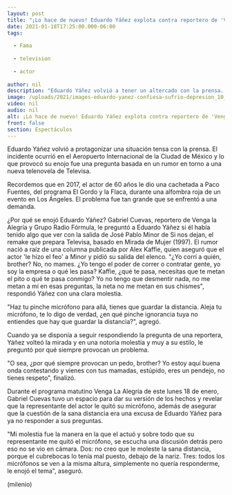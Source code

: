 ```yaml
---
layout: post
title: "¡Lo hace de nuevo! Eduardo Yáñez explota contra reportero de 'Venga La Alegría'"
date: 2021-01-18T17:25:00.000-06:00
tags:
  
  - Fama
  
  - television
  
  - actor
  
author: nil
description: "Eduardo Yáñez volvió a tener un altercado con la prensa. Te contamos los detalles. "
image: /uploads/2021/images-eduardo-yanez-confiesa-sufrio-depresion_10_51_720_447.jpg
video: nil
audio: nil
alt: ¡Lo hace de nuevo! Eduardo Yáñez explota contra reportero de 'Venga La Alegría'
front: false
section: Espectáculos
---
```


Eduardo Yáñez volvió a protagonizar una situación tensa con la prensa. El incidente ocurrió en el Aeropuerto Internacional de la Ciudad de México y lo que provocó su enojo fue una pregunta basada en un rumor en torno a una nueva telenovela de Televisa. 

Recordemos que en 2017, el actor de 60 años le dio una cachetada a Paco Fuentes, del programa El Gordo y la Flaca, durante una alfombra roja de un evento en Los Ángeles. El problema fue tan grande que se enfrentó a una demanda. 

¿Por qué se enojó Eduardo Yáñez? 
Gabriel Cuevas, reportero de Venga la Alegría y Grupo Radio Fórmula, le preguntó a Eduardo Yáñez si él había tenido algo que ver con la salida de José Pablo Minor de Si nos dejan, el remake que prepara Televisa, basado en Mirada de Mujer (1997). El rumor nació a raíz de una columna publicada por Alex Kaffie, quien aseguró que el actor 'le hizo el feo' a Minor y pidió su salida del elenco. 
"¿Yo corrí a quién, brother? No, no mames. ¿Yo tengo el poder de correr o contratar gente, yo soy la empresa o qué les pasa? Kaffie, ¿qué te pasa, necesitas que te metan el pito o qué te pasa conmigo? Yo no tengo que desmentir nada, no me metan a mí en esas preguntas, la neta no me metan en sus chismes", respondió Yáñez con una clara molestia. 

"Haz tu pinche micrófono para allá, tienes que guardar la distancia. Aleja tu micrófono, te lo digo de verdad, ¿en qué pinche ignorancia tuya no entiendes que hay que guardar la distancia?", agregó. 

Cuando ya se disponía a seguir respondiendo la pregunta de una reportera, Yáñez volteó la mirada y en una notoria molestia y muy a su estilo, le preguntó por qué siempre provocan un problema. 

"O sea, ¿por qué siempre provocan un pedo, brother? Yo estoy aquí buena onda contestando y vienes con tus mamadas, estúpido, eres un pendejo, no tienes respeto", finalizó. 

Durante el programa matutino Venga La Alegría de este lunes 18 de enero, Gabriel Cuevas tuvo un espacio para dar su versión de los hechos y revelar que la representante del actor le quitó su micrófono, además de asegurar que la cuestión de la sana distancia era una excusa de Eduardo Yáñez para ya no responder a sus preguntas. 

"Mi molestia fue la manera en la que el actuó y sobre todo que su representante me quitó el micrófono, se escucha una discusión detrás pero eso no se vio en cámara. Dos: no creo que le moleste la sana distancia, porque el cubrebocas lo tenía mal puesto, debajo de la nariz. Tres: todos los micrófonos se ven a la misma altura, simplemente no quería responderme, le enojó el tema", aseguró. 

(milenio)